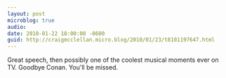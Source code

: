```yaml
---
layout: post
microblog: true
audio: 
date: 2010-01-22 18:00:00 -0600
guid: http://craigmcclellan.micro.blog/2010/01/23/t8101197647.html
---
```

Great speech, then possibly one of the coolest musical moments ever on TV. Goodbye Conan. You'll be missed.
